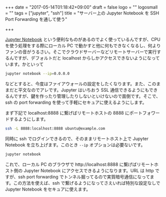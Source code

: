 +++
date = "2017-05-14T01:18:42+09:00"
draft = false
logo = ""
logosmall = ""
tags = ["jupyter", "ssh"]
title = "サーバー上の Jupyter Notebook を SSH Port Forwarding を通して使う"

+++

[Jupyter Notebook](http://jupyter.org/) という便利なものがあるのでよく使っているんですが、CPU を使う処理をする際にローカル PC で動かすと他に何もできなくなるし、何よりファンの音がうるさい。そこでクラウドサーバーなどリモートサーバーで実行するんですが、デフォルトだと localhost からしかアクセスできないようになっています。かといって

```bash
jupyter notebook --ip=0.0.0.0
```

などとすると、今度はファイアウォールの設定をしたくなります。また、このままだと平文なのでアレです。Jupyter はいちおう SSL 通信できるようにもできるんですが、鍵を作ったり管理したりしないといけないので面倒です。そこで、ssh の port forwarding を使って手軽にセキュアに使えるようにします。

まず下記で localhost:8888 に繋げばリモートホストの 8888 にポートフォワードするようにします。

```bash
ssh -L 8888:localhost:8888 ubuntu@example.com
```

同時に ssh でログインできるので、そのままリモートホスト上で Jupyter Notebook を立ち上げます。このとき `--ip` オプションは必要ないです。

```bash
jupyter notebook
```

これで、ローカル PC のブラウザで http://localhost:8888 に繋げばリモートホスト側の Jupyter Notebook にアクセスできるようになります。URL は http ですが、ssh port forwarding でトンネル掘ってるので実質暗号通信になってます。この方法を使えば、ssh で繋げるようになってさえいれば特別な設定なしで Jupyter Notebook をセキュアに使えます。
